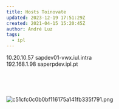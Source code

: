 ```yaml
---
title: Hosts Toinovate
updated: 2023-12-19 17:51:29Z
created: 2021-04-15 15:20:45Z
author: André Luz
tags:
  - ipl
---
```


10.20.10.57 sapdev01-vwx.iul.intra  
192.168.1.98 saperpdev.ipl.pt

&nbsp;

&nbsp;

![c51cfc0c0b0bf116175a141fb335f791.png](c51cfc0c0b0bf116175a141fb335f791.png)